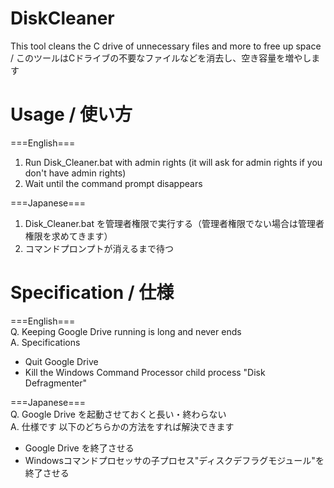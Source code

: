 # DiskCleaner

This tool cleans the C drive of unnecessary files and more to free up space / このツールはCドライブの不要なファイルなどを消去し、空き容量を増やします

# Usage / 使い方
===English===<br>
1. Run Disk_Cleaner.bat with admin rights (it will ask for admin rights if you don't have admin rights)<br>
2. Wait until the command prompt disappears

===Japanese===
1. Disk_Cleaner.bat を管理者権限で実行する（管理者権限でない場合は管理者権限を求めてきます） <br>
2. コマンドプロンプトが消えるまで待つ <br>

# Specification / 仕様
===English=== <br>
Q. Keeping Google Drive running is long and never ends <br>
A. Specifications <br>
- Quit Google Drive <br>
- Kill the Windows Command Processor child process "Disk Defragmenter" <br>

===Japanese=== <br>
Q. Google Drive を起動させておくと長い・終わらない <br>
A. 仕様です 以下のどちらかの方法をすれば解決できます <br>
- Google Drive を終了させる <br>
- Windowsコマンドプロセッサの子プロセス"ディスクデフラグモジュール"を終了させる <br>
